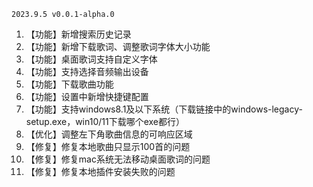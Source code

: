 `2023.9.5 v0.0.1-alpha.0`
1. 【功能】新增搜索历史记录
2. 【功能】新增下载歌词、调整歌词字体大小功能
3. 【功能】桌面歌词支持自定义字体
4. 【功能】支持选择音频输出设备
5. 【功能】下载歌曲功能
6. 【功能】设置中新增快捷键配置
7. 【功能】支持windows8.1及以下系统（下载链接中的windows-legacy-setup.exe，win10/11下载哪个exe都行）
8. 【优化】调整左下角歌曲信息的可响应区域
9. 【修复】修复本地歌曲只显示100首的问题
10. 【修复】修复mac系统无法移动桌面歌词的问题
11. 【修复】修复本地插件安装失败的问题
